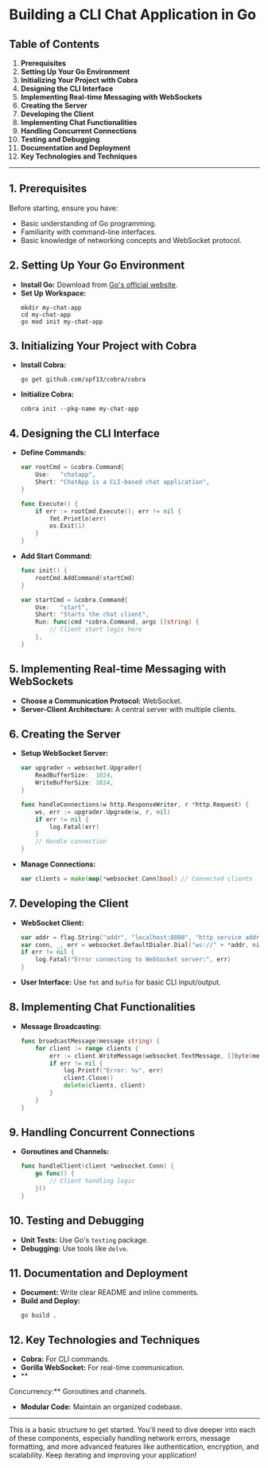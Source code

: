 # Building a CLI Chat Application in Go

## Table of Contents

1. **Prerequisites**
2. **Setting Up Your Go Environment**
3. **Initializing Your Project with Cobra**
4. **Designing the CLI Interface**
5. **Implementing Real-time Messaging with WebSockets**
6. **Creating the Server**
7. **Developing the Client**
8. **Implementing Chat Functionalities**
9. **Handling Concurrent Connections**
10. **Testing and Debugging**
11. **Documentation and Deployment**
12. **Key Technologies and Techniques**

---

## 1. Prerequisites

Before starting, ensure you have:

- Basic understanding of Go programming.
- Familiarity with command-line interfaces.
- Basic knowledge of networking concepts and WebSocket protocol.

## 2. Setting Up Your Go Environment

- **Install Go:** Download from [Go's official website](https://golang.org/dl/).
- **Set Up Workspace:**
    ```shell
    mkdir my-chat-app
    cd my-chat-app
    go mod init my-chat-app
    ```

## 3. Initializing Your Project with Cobra

- **Install Cobra:**
    ```shell
    go get github.com/spf13/cobra/cobra
    ```
- **Initialize Cobra:**
    ```shell
    cobra init --pkg-name my-chat-app
    ```

## 4. Designing the CLI Interface

- **Define Commands:**
    ```go
    var rootCmd = &cobra.Command{
        Use:   "chatapp",
        Short: "ChatApp is a CLI-based chat application",
    }

    func Execute() {
        if err := rootCmd.Execute(); err != nil {
            fmt.Println(err)
            os.Exit(1)
        }
    }
    ```
- **Add Start Command:**
    ```go
    func init() {
        rootCmd.AddCommand(startCmd)
    }

    var startCmd = &cobra.Command{
        Use:   "start",
        Short: "Starts the chat client",
        Run: func(cmd *cobra.Command, args []string) {
            // Client start logic here
        },
    }
    ```

## 5. Implementing Real-time Messaging with WebSockets

- **Choose a Communication Protocol:** WebSocket.
- **Server-Client Architecture:** A central server with multiple clients.

## 6. Creating the Server

- **Setup WebSocket Server:**
    ```go
    var upgrader = websocket.Upgrader{
        ReadBufferSize:  1024,
        WriteBufferSize: 1024,
    }

    func handleConnections(w http.ResponseWriter, r *http.Request) {
        ws, err := upgrader.Upgrade(w, r, nil)
        if err != nil {
            log.Fatal(err)
        }
        // Handle connection
    }
    ```
- **Manage Connections:**
    ```go
    var clients = make(map[*websocket.Conn]bool) // Connected clients
    ```

## 7. Developing the Client

- **WebSocket Client:**
    ```go
    var addr = flag.String("addr", "localhost:8080", "http service address")
    var conn, _, err = websocket.DefaultDialer.Dial("ws://" + *addr, nil)
    if err != nil {
        log.Fatal("Error connecting to WebSocket server:", err)
    }
    ```
- **User Interface:** Use `fmt` and `bufio` for basic CLI input/output.

## 8. Implementing Chat Functionalities

- **Message Broadcasting:**
    ```go
    func broadcastMessage(message string) {
        for client := range clients {
            err := client.WriteMessage(websocket.TextMessage, []byte(message))
            if err != nil {
                log.Printf("Error: %v", err)
                client.Close()
                delete(clients, client)
            }
        }
    }
    ```

## 9. Handling Concurrent Connections

- **Goroutines and Channels:**
    ```go
    func handleClient(client *websocket.Conn) {
        go func() {
            // Client handling logic
        }()
    }
    ```

## 10. Testing and Debugging

- **Unit Tests:** Use Go's `testing` package.
- **Debugging:** Use tools like `delve`.

## 11. Documentation and Deployment

- **Document:** Write clear README and inline comments.
- **Build and Deploy:**
    ```shell
    go build .
    ```

## 12. Key Technologies and Techniques

- **Cobra:** For CLI commands.
- **Gorilla WebSocket:** For real-time communication.
- **

Concurrency:** Goroutines and channels.

- **Modular Code:** Maintain an organized codebase.

---

This is a basic structure to get started.
You'll need to dive deeper into each of these components, especially handling network errors, message formatting, and
more advanced features like authentication, encryption, and scalability. Keep iterating and improving your application!